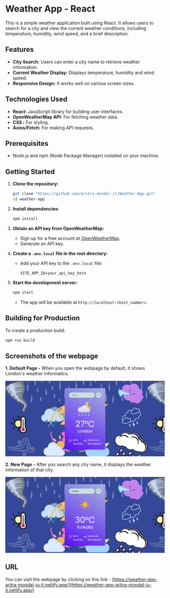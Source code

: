 # Weather App - React

This is a simple weather application built using React. It allows users to search for a city and view the current weather conditions, including temperature, humidity, wind speed, and a brief description.

## Features

* **City Search:** Users can enter a city name to retrieve weather information.
* **Current Weather Display:** Displays temperature, humidity and wind speed.
* **Responsive Design:** It works well on various screen sizes.

## Technologies Used

* **React:** JavaScript library for building user interfaces.
* **OpenWeatherMap API:** For fetching weather data.
* **CSS :** For styling.
* **Axios/Fetch:** For making API requests.

## Prerequisites

* Node.js and npm (Node Package Manager) installed on your machine.

## Getting Started

1.  **Clone the repository:**

    ```bash
    git clone "https://github.com/aritra-mondal-it/Weather-App.git"
    cd weather-app
    ```

2.  **Install dependencies:**

    ```bash
    npm install
    ```

3.  **Obtain an API key from OpenWeatherMap:**

    * Sign up for a free account at [OpenWeatherMap](https://openweathermap.org/).
    * Generate an API key.

4.  **Create a `.env.local` file in the root directory:**

    * Add your API key to the `.env.local` file:

        ```
        VITE_APP_ID=your_api_key_here
        ```

5.  **Start the development server:**

    ```bash
    npm start
    ```

    * The app will be available at `http://localhost:<host_number>`.

## Building for Production

To create a production build:

```bash
npm run build
```

## Screenshots of the webpage

**1. Default Page -** When you open the webpage by default, it shows London's weather informatics.

<img src="https://github.com/aritra-mondal-it/Weather-App/blob/main/Screenshots/Default_page.png"/>

**2. New Page -** After you search any city name, it displays the weather information of that city.

<img src="https://github.com/aritra-mondal-it/Weather-App/blob/main/Screenshots/New_page.png"/>

## URL

You can visit the webpage by clicking on this link - [https://weather-app-aritra-mondal-ju-it.netlify.app/](https://weather-app-aritra-mondal-ju-it.netlify.app/)
